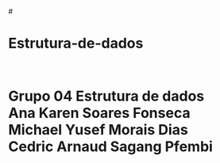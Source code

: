 #<h1> Estrutura-de-dados <h1><br>
Grupo 04 Estrutura de dados<br>
Ana Karen Soares Fonseca <br>
Michael Yusef Morais Dias <br>
Cedric Arnaud Sagang Pfembi <br>
